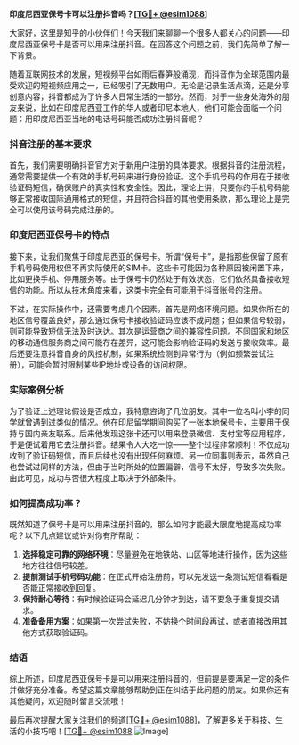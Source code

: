 **印度尼西亚保号卡可以注册抖音吗？[[TG💪+ @esim1088](https://t.me/s/esim1088)]**

大家好，这里是知乎的小伙伴们！今天我们来聊聊一个很多人都关心的问题——印度尼西亚保号卡是否可以用来注册抖音。在回答这个问题之前，我们先简单了解一下背景。

随着互联网技术的发展，短视频平台如雨后春笋般涌现，而抖音作为全球范围内最受欢迎的短视频应用之一，已经吸引了无数用户。无论是记录生活点滴，还是分享创意内容，抖音都成为了许多人日常生活的一部分。然而，对于一些身处海外的朋友来说，比如在印度尼西亚工作的华人或者印尼本地人，他们可能会面临一个问题：用印度尼西亚当地的电话号码能否成功注册抖音呢？

### 抖音注册的基本要求

首先，我们需要明确抖音官方对于新用户注册的具体要求。根据抖音的注册流程，通常需要提供一个有效的手机号码来进行身份验证。这个手机号码的作用在于接收验证码短信，确保账户的真实性和安全性。因此，理论上讲，只要你的手机号码能够正常接收国际通用格式的短信，并且符合抖音的其他使用条款，那么理论上是完全可以使用该号码完成注册的。

### 印度尼西亚保号卡的特点

接下来，让我们聚焦于印度尼西亚的保号卡。所谓“保号卡”，是指那些保留了原有手机号码使用权但不再实际使用的SIM卡。这些卡可能因为各种原因被闲置下来，比如更换手机、停用服务等。由于保号卡仍然处于有效状态，它们依然具备接收短信的功能。所以从技术角度来看，这类卡完全有可能用于抖音账号的注册。

不过，在实际操作中，还需要考虑几个因素。首先是网络环境问题。如果你所在的地区信号覆盖良好，那么通过保号卡接收验证码应该不成问题；但如果信号较弱，则可能导致短信无法及时送达。其次是运营商之间的兼容性问题。不同国家和地区的移动通信服务商之间可能存在差异，这可能会影响验证码的发送与接收效率。最后还要注意抖音自身的风控机制，如果系统检测到异常行为（例如频繁尝试注册），可能会暂时限制某些IP地址或设备的访问权限。

### 实际案例分析

为了验证上述理论假设是否成立，我特意咨询了几位朋友。其中一位名叫小李的同学就曾遇到过类似的情况。他在印尼留学期间购买了一张本地保号卡，主要用于保持与国内亲友联系。后来他发现这张卡还可以用来登录微信、支付宝等应用程序，于是便试着用它去注册抖音。结果令人大吃一惊——整个过程非常顺利！不仅成功收到了验证码短信，而且后续也没有出现任何麻烦。另一位同事则表示，虽然自己也尝试过同样的方法，但由于当时所处的位置偏僻，信号不太好，导致多次失败。由此可见，成功与否很大程度上取决于外部条件。

### 如何提高成功率？

既然知道了保号卡是可以用来注册抖音的，那么如何才能最大限度地提高成功率呢？以下几点建议或许对你有所帮助：

1. **选择稳定可靠的网络环境**：尽量避免在地铁站、山区等地进行操作，因为这些地方往往信号较差。
2. **提前测试手机号码功能**：在正式开始注册前，可以先发送一条测试短信看看是否能正常接收到回复。
3. **保持耐心等待**：有时候验证码会延迟几分钟才到达，请不要急于重复提交请求。
4. **准备备用方案**：如果第一次尝试失败，不妨换个时间段再试，或者直接改用其他方式获取验证码。

### 结语

综上所述，印度尼西亚保号卡是可以用来注册抖音的，但前提是要满足一定的条件并做好充分准备。希望这篇文章能够帮助到正在纠结于此问题的朋友。如果你还有其他疑问，欢迎随时留言交流哦！

最后再次提醒大家关注我们的频道[[TG💪+ @esim1088](https://t.me/s/esim1088)]，了解更多关于科技、生活的小技巧吧！[[TG💪+ @esim1088](https://t.me/s/esim1088) ![Image](https://i.postimg.cc/4NQfJmqS/Snipaste-2025-05-13-00-14-12.png)]